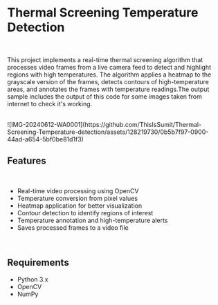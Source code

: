 <h1>Thermal Screening Temperature Detection</h1>
<br>
<p>This project implements a real-time thermal screening algorithm that processes video frames from a live camera feed to detect and highlight regions with high temperatures. The algorithm applies a heatmap to the grayscale version of the frames, detects contours of high-temperature areas, and annotates the frames with temperature readings.The output sample includes the output of this code for some images taken from internet to check it's working.</p>
<br>
![IMG-20240612-WA0001](https://github.com/ThisIsSumit/Thermal-Screening-Temperature-detection/assets/128219730/0b5b7f97-0900-44ad-a654-5bf0be81d1f3)

<br>
<h2>Features</h2>
<br>
<ul> 
<li>Real-time video processing using OpenCV</li>
<li>Temperature conversion from pixel values</li>
<li>Heatmap application for better visualization</li>
<li>Contour detection to identify regions of interest</li>
<li>Temperature annotation and high-temperature alerts</li>
<li>Saves processed frames to a video file</li></ul>
<br>

<h2>Requirements</h2>
<ul><li>Python 3.x</li>
<li>OpenCV</li>
<li>NumPy</li></ul>
